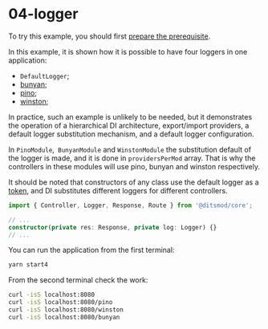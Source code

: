 # 04-logger

To try this example, you should first [prepare the prerequisite][1].

In this example, it is shown how it is possible to have four loggers in one application:

- `DefaultLogger`;
- [bunyan][6];
- [pino][7];
- [winston][5];

In practice, such an example is unlikely to be needed, but it demonstrates the operation of
a hierarchical DI architecture, export/import providers, a default logger substitution mechanism,
and a default logger configuration.

In `PinoModule`,` BunyanModule` and `WinstonModule` the substitution default of the logger is made,
and it is done in `providersPerMod` array. That is why the controllers in these modules will use
pino, bunyan and winston respectively.

It should be noted that constructors of any class use the default logger as a [token][104], and DI
substitutes different loggers for different controllers.

```ts
import { Controller, Logger, Response, Route } from '@ditsmod/core';

// ...
constructor(private res: Response, private log: Logger) {}
// ...
```

You can run the application from the first terminal:

```bash
yarn start4
```

From the second terminal check the work:

```bash
curl -isS localhost:8080
curl -isS localhost:8080/pino
curl -isS localhost:8080/winston
curl -isS localhost:8080/bunyan
```

[1]: ./prerequisite
[5]: https://github.com/winstonjs/winston
[6]: https://github.com/trentm/node-bunyan
[7]: https://github.com/pinojs/pino

[104]: ../core/dependency-injection#di-tokens
